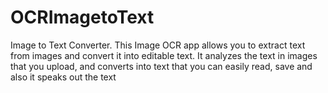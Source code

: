 # OCRImagetoText
Image to Text Converter. This Image OCR app allows you to extract text from images and convert it into editable text. It analyzes the text in images that you upload, and converts into text that you can easily read, save and also it speaks out the text
